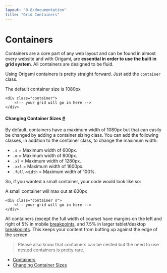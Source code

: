 ```yaml
---
layout: "0.8/documentation"
title: "Grid Containers"
---
```


<div class="col s12 l8 xl9">
<h1 id="containers">Containers</h1>
<p>Containers are a core part of any web layout and can be found in almost every website and with Origami, are <strong>essential in order to use the built in grid system</strong>. All containers are designed to be fluid.</p>
<p>Using Origami containers is pretty straight forward. Just add the <code class="language-markup">container</code> class.</p>
<div class="demo-container text-small">
    <div class="demo-content my-2-m container">
        <div class="p-2-s text-center">
            The default container size is 1080px
        </div>
    </div>
</div>
<pre class="mt-0"><code class="language-html">&lt;div class="container"&gt;
    &lt;!-- your grid will go in here --&gt;
&lt;/div&gt;</code></pre>
<div class="mt-3 mt-5-l"></div>



<h4 id="changing-container-sizes">Changing Container Sizes <a href="#changing-container-sizes">#</a></h4>
<p>By default, containers have a maximum width of <span class="highlight">1080px</span> but that can easily be changed by adding a container sizing class. You can add the following classes, in addition to the container class, to change the maximum width:</p>
<ul>
    <li><code class="language-markup">.s</code> = Maximum width of 600px.</li>
    <li><code class="language-markup">.m</code> = Maximum width of 800px.</li>
    <li><code class="language-markup">.xl</code> = Maximum width of 1280px.</li>
    <li><code class="language-markup">.xxl</code> = Maximum width of 1600px.</li>
    <li><code class="language-markup">.full-width</code> = Maximum width of 100%.</li>
</ul>
<p>So, if you wanted a small container, your code would look like so:</p>
<div class="demo-container text-small">
    <div class="demo-content my-2-m container s">
        <div class="p-2-s text-center">
            A small container will max out at 600px
        </div>
    </div>
</div>
<pre class="mt-0"><code class="language-html">&lt;div class="container s"&gt;
    &lt;!-- your grid will go in here --&gt;
&lt;/div&gt;</code></pre>
<p>All containers (except the full width of course) have margins on the left and right of 5% in mobile <a href="/docs/breakpoints">breakpoints</a>, and 7.5% in larger tablet/desktop <a href="/docs/breakpoints">breakpoints</a>. This keeps your content from butting up against the edge of the screen.</p>
<blockquote>Please also know that containers can be nested but the need to use nested containers is pretty rare.</blockquote>
</div>
<div class="col s12 l4 xl3 hide-m-down" id="side-nav">
    <ul class="sub-nav">
        <li><a href="#containers">Containers</a></li>
        <li><a href="#changing-container-sizes">Changing Container Sizes</a></li>
    </ul>
</div>
